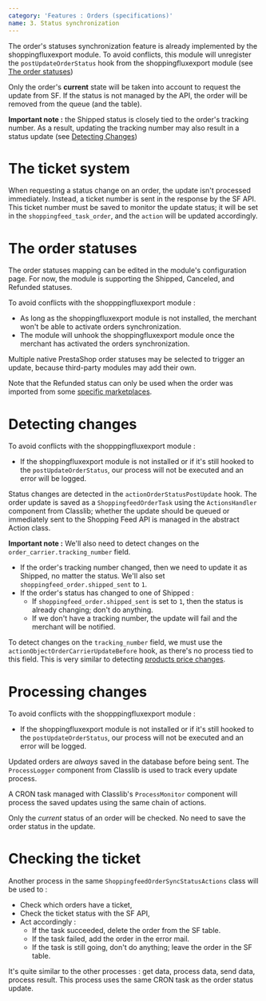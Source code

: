 ```yaml
---
category: 'Features : Orders (specifications)'
name: 3. Status synchronization
---
```


The order's statuses synchronization feature is already implemented by the
shoppingfluxexport module. To avoid conflicts, this module will unregister the
`postUpdateOrderStatus` hook from the shoppingfluxexport module (see [The order statuses](#3-status-synchronization-the-order-statuses))

Only the order's **current** state will be taken into account to request the
update from SF. If the status is not managed by the API, the order will be
removed from the queue (and the table).

**Important note :** the Shipped status is closely tied to the order's tracking
number. As a result, updating the tracking number may also result in a status
update (see [Detecting Changes](#2-status-synchronization-detecting-changes))


# The ticket system

When requesting a status change on an order, the update isn't processed
immediately. Instead, a ticket number is sent in the response by the SF API.
This ticket number must be saved to monitor the update status; it will be set
in the `shoppingfeed_task_order`, and the `action` will be updated accordingly.  


# The order statuses

The order statuses mapping can be edited in the module's configuration page.
For now, the module is supporting the Shipped, Canceled, and Refunded statuses.

To avoid conflicts with the shopppingfluxexport module :
* As long as the shoppingfluxexport module is not installed, the merchant won't
be able to activate orders synchronization.
* The module will unhook the shoppingfluxexport module once the merchant has
activated the orders synchronization.

Multiple native PrestaShop order statuses may be selected to trigger an update,
because third-party modules may add their own.

Note that the Refunded status can only be used when the order was imported
from some [specific marketplaces](https://developer.shopping-feed.com/order-api/order/v1store-order-operation-refundpost).


# Detecting changes

To avoid conflicts with the shopppingfluxexport module :
* If the shoppingfluxexport module is not installed or if it's still hooked to the
`postUpdateOrderStatus`, our process will not be executed and an error will be
logged.

Status changes are detected in the `actionOrderStatusPostUpdate` hook. The order
update is saved as a `ShoppingfeedOrderTask` using the `ActionsHandler` component
from Classlib; whether the update should be queued or immediately sent to the
Shopping Feed API is managed in the abstract Action class.

**Important note :** We'll also need to detect changes on the
`order_carrier.tracking_number` field.
* If the order's tracking number changed, then we need to update it as Shipped,
no matter the status. We'll also set `shoppingfeed_order.shipped_sent` to `1`.
* If the order's status has changed to one of Shipped :
  * If `shoppingfeed_order.shipped_sent` is set to `1`, then the status is
    already changing; don't do anything.
  * If we don't have a tracking number, the update will fail and the merchant
    will be notified.

To detect changes on the `tracking_number` field, we must use the
`actionObjectOrderCarrierUpdateBefore` hook, as there's no process tied to this
field. This is very similar to detecting
[products price changes](#4-price-synchronization-detecting-changes).


# Processing changes

To avoid conflicts with the shopppingfluxexport module :
* If the shoppingfluxexport module is not installed or if it's still hooked to the
`postUpdateOrderStatus`, our process will not be executed and an error will be
logged.

Updated orders are _always_ saved in the database before being sent. The
`ProcessLogger` component from Classlib is used to track every update process.

A CRON task managed with Classlib's `ProcessMonitor` component will process the
saved updates using the same chain of actions.

Only the _current_ status of an order will be checked. No need to save
the order status in the update.


# Checking the ticket

Another process in the same `ShoppingfeedOrderSyncStatusActions` class will
be used to :
* Check which orders have a ticket,
* Check the ticket status with the SF API,
* Act accordingly :
  * If the task succeeded, delete the order from the SF table.
  * If the task failed, add the order in the error mail.
  * If the task is still going, don't do anything; leave the order in the SF
table.

It's quite similar to the other processes : get data, process data, send data,
process result. This process uses the same CRON task as the order status update.
